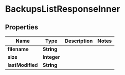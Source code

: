 

# BackupsListResponseInner


## Properties

| Name | Type | Description | Notes |
|------------ | ------------- | ------------- | -------------|
|**filename** | **String** |  |  |
|**size** | **Integer** |  |  |
|**lastModified** | **String** |  |  |



